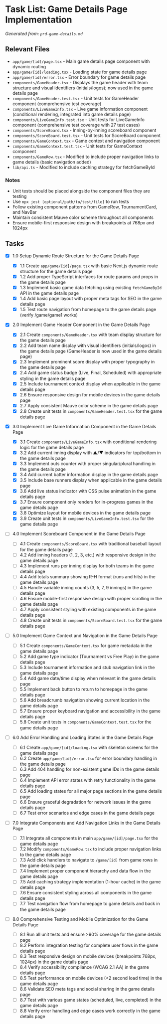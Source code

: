 # Task List: Game Details Page Implementation

_Generated from: `prd-game-details.md`_

## Relevant Files

- `app/game/[id]/page.tsx` - Main game details page component with dynamic routing
- `app/game/[id]/loading.tsx` - Loading state for game details page
- `app/game/[id]/error.tsx` - Error boundary for game details page
- `components/GameHeader.tsx` - Displays the game header with team structure and visual identifiers (initials/logos); now used in the game details page
- `components/GameHeader.test.tsx` - Unit tests for GameHeader component (comprehensive test coverage)
- `components/LiveGameInfo.tsx` - Live game information component (conditional rendering, integrated into game details page)
- `components/LiveGameInfo.test.tsx` - Unit tests for LiveGameInfo component (comprehensive test coverage with 27 test cases)
- `components/ScoreBoard.tsx` - Inning-by-inning scoreboard component
- `components/ScoreBoard.test.tsx` - Unit tests for ScoreBoard component
- `components/GameContext.tsx` - Game context and navigation component
- `components/GameContext.test.tsx` - Unit tests for GameContext component
- `components/GameRow.tsx` - Modified to include proper navigation links to game details (basic navigation added)
- `lib/api.ts` - Modified to include caching strategy for fetchGameById

### Notes

- Unit tests should be placed alongside the component files they are testing
- Use `npx jest [optional/path/to/test/file]` to run tests
- Follow existing component patterns from GameRow, TournamentCard, and NavBar
- Maintain consistent Mauve color scheme throughout all components
- Ensure mobile-first responsive design with breakpoints at 768px and 1024px

## Tasks

- [x] 1.0 Setup Dynamic Route Structure for the Game Details Page

  - [x] 1.1 Create `app/game/[id]/page.tsx` with basic Next.js dynamic route structure for the game details page
  - [x] 1.2 Add proper TypeScript interfaces for route params and props in the game details page
  - [x] 1.3 Implement basic game data fetching using existing `fetchGameById` API in the game details page
  - [x] 1.4 Add basic page layout with proper meta tags for SEO in the game details page
  - [x] 1.5 Test route navigation from homepage to the game details page (verify /game/game1 works)

- [x] 2.0 Implement Game Header Component in the Game Details Page

  - [x] 2.1 Create `components/GameHeader.tsx` with team display structure for the game details page
  - [x] 2.2 Add team name display with visual identifiers (initials/logos) in the game details page (GameHeader is now used in the game details page)
  - [x] 2.3 Implement prominent score display with proper typography in the game details page
  - [x] 2.4 Add game status badge (Live, Final, Scheduled) with appropriate styling in the game details page
  - [x] 2.5 Include tournament context display when applicable in the game details page
  - [x] 2.6 Ensure responsive design for mobile devices in the game details page
  - [x] 2.7 Apply consistent Mauve color scheme in the game details page
  - [x] 2.8 Create unit tests in `components/GameHeader.test.tsx` for the game details page

- [x] 3.0 Implement Live Game Information Component in the Game Details Page

  - [x] 3.1 Create `components/LiveGameInfo.tsx` with conditional rendering logic for the game details page
  - [x] 3.2 Add current inning display with ▲/▼ indicators for top/bottom in the game details page
  - [x] 3.3 Implement outs counter with proper singular/plural handling in the game details page
  - [x] 3.4 Add current batter information display in the game details page
  - [x] 3.5 Include base runners display when applicable in the game details page
  - [x] 3.6 Add live status indicator with CSS pulse animation in the game details page
  - [x] 3.7 Ensure component only renders for in-progress games in the game details page
  - [x] 3.8 Optimize layout for mobile devices in the game details page
  - [x] 3.9 Create unit tests in `components/LiveGameInfo.test.tsx` for the game details page

- [ ] 4.0 Implement Scoreboard Component in the Game Details Page

  - [ ] 4.1 Create `components/ScoreBoard.tsx` with traditional baseball layout for the game details page
  - [ ] 4.2 Add inning headers (1, 2, 3, etc.) with responsive design in the game details page
  - [ ] 4.3 Implement runs per inning display for both teams in the game details page
  - [ ] 4.4 Add totals summary showing R-H format (runs and hits) in the game details page
  - [ ] 4.5 Handle variable inning counts (3, 5, 7, 9 innings) in the game details page
  - [ ] 4.6 Ensure mobile-first responsive design with proper scrolling in the game details page
  - [ ] 4.7 Apply consistent styling with existing components in the game details page
  - [ ] 4.8 Create unit tests in `components/ScoreBoard.test.tsx` for the game details page

- [ ] 5.0 Implement Game Context and Navigation in the Game Details Page

  - [ ] 5.1 Create `components/GameContext.tsx` for game metadata in the game details page
  - [ ] 5.2 Add game type indicator (Tournament vs Free Play) in the game details page
  - [ ] 5.3 Include tournament information and stub navigation link in the game details page
  - [ ] 5.4 Add game date/time display when relevant in the game details page
  - [ ] 5.5 Implement back button to return to homepage in the game details page
  - [ ] 5.6 Add breadcrumb navigation showing current location in the game details page
  - [ ] 5.7 Ensure proper keyboard navigation and accessibility in the game details page
  - [ ] 5.8 Create unit tests in `components/GameContext.test.tsx` for the game details page

- [ ] 6.0 Add Error Handling and Loading States in the Game Details Page

  - [ ] 6.1 Create `app/game/[id]/loading.tsx` with skeleton screens for the game details page
  - [ ] 6.2 Create `app/game/[id]/error.tsx` for error boundary handling in the game details page
  - [ ] 6.3 Add 404 handling for non-existent game IDs in the game details page
  - [ ] 6.4 Implement API error states with retry functionality in the game details page
  - [ ] 6.5 Add loading states for all major page sections in the game details page
  - [ ] 6.6 Ensure graceful degradation for network issues in the game details page
  - [ ] 6.7 Test error scenarios and edge cases in the game details page

- [ ] 7.0 Integrate Components and Add Navigation Links in the Game Details Page

  - [ ] 7.1 Integrate all components in main `app/game/[id]/page.tsx` for the game details page
  - [ ] 7.2 Modify `components/GameRow.tsx` to include proper navigation links to the game details page
  - [ ] 7.3 Add click handlers to navigate to `/game/[id]` from game rows in the game details page
  - [ ] 7.4 Implement proper component hierarchy and data flow in the game details page
  - [ ] 7.5 Add caching strategy implementation (1-hour cache) in the game details page
  - [ ] 7.6 Ensure consistent styling across all components in the game details page
  - [ ] 7.7 Test navigation flow from homepage to game details and back in the game details page

- [ ] 8.0 Comprehensive Testing and Mobile Optimization for the Game Details Page
  - [ ] 8.1 Run all unit tests and ensure >90% coverage for the game details page
  - [ ] 8.2 Perform integration testing for complete user flows in the game details page
  - [ ] 8.3 Test responsive design on mobile devices (breakpoints 768px, 1024px) in the game details page
  - [ ] 8.4 Verify accessibility compliance (WCAG 2.1 AA) in the game details page
  - [ ] 8.5 Test performance on mobile devices (<2 second load time) in the game details page
  - [ ] 8.6 Validate SEO meta tags and social sharing in the game details page
  - [ ] 8.7 Test with various game states (scheduled, live, completed) in the game details page
  - [ ] 8.8 Verify error handling and edge cases work correctly in the game details page

